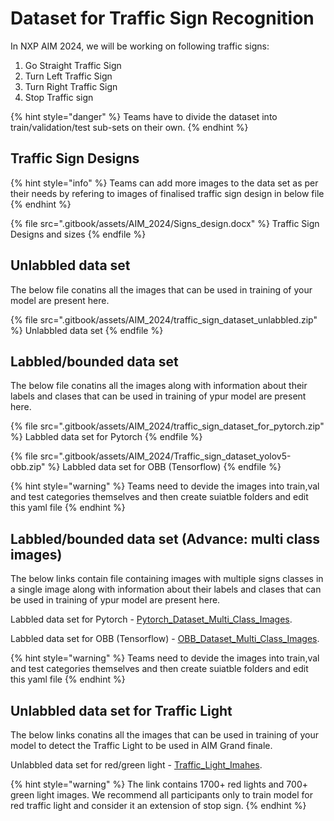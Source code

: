 # Dataset for Traffic Sign Recognition

In NXP AIM 2024, we will be working on following traffic signs:
1. Go Straight Traffic Sign
2. Turn Left Traffic Sign
3. Turn Right Traffic Sign
4. Stop Traffic sign

{% hint style="danger" %}
Teams have to divide the dataset into train/validation/test sub-sets on their own.
{% endhint %}

## Traffic Sign Designs

{% hint style="info" %}
Teams can add more images to the data set as per their needs by refering to images of finalised traffic sign design in below file 
{% endhint %}

{% file src=".gitbook/assets/AIM_2024/Signs_design.docx" %}
Traffic Sign Designs and sizes
{% endfile %}

## Unlabbled data set

The below file conatins all the images that can be used in training of your model are present here.

{% file src=".gitbook/assets/AIM_2024/traffic_sign_dataset_unlabbled.zip" %}
Unlabbled data set
{% endfile %}

## Labbled/bounded data set

The below file conatins all the images along with information about their labels and clases that can be used in training of ypur model are present here.

{% file src=".gitbook/assets/AIM_2024/traffic_sign_dataset_for_pytorch.zip" %}
Labbled data set for Pytorch
{% endfile %}

{% file src=".gitbook/assets/AIM_2024/Traffic_sign_dataset_yolov5-obb.zip" %}
Labbled data set for OBB (Tensorflow)
{% endfile %}

{% hint style="warning" %}
Teams need to devide the images into train,val and test categories themselves and then create suiatble folders and edit this yaml file
{% endhint %}

## Labbled/bounded data set (Advance: multi class images)

The below links contain file containing images with multiple  signs classes in a single image along with information about their labels and clases that can be used in training of ypur model are present here.

Labbled data set for Pytorch - [Pytorch_Dataset_Multi_Class_Images](https://drive.google.com/file/d/1Pwdfj1s_jhs9N_B77LSnsnRJK8ORZWJm/view?usp=drive_link).

Labbled data set for OBB (Tensorflow) - [OBB_Dataset_Multi_Class_Images](https://drive.google.com/file/d/1JbPie3vatNqR2R2F6WIC3U8Yc5u3qaJA/view?usp=drive_link).

{% hint style="warning" %}
Teams need to devide the images into train,val and test categories themselves and then create suiatble folders and edit this yaml file
{% endhint %}


## Unlabbled data set for Traffic Light

The below links conatins all the images that can be used in training of your model to detect the Traffic Light to be used in AIM Grand finale.

Unlabbled data set for red/green light - [Traffic_Light_Imahes](https://drive.google.com/file/d/1yABED6JG6RhJK6PuLO4kyX2o93KiAB4Y/view?usp=drive_link).


{% hint style="warning" %}
The link contains 1700+ red lights and 700+ green light images. We recommend all participants only to train model for red traffic light and consider it an extension of stop sign.
{% endhint %}


